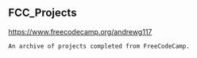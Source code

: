 ## FCC_Projects
https://www.freecodecamp.org/andrewg117
```
An archive of projects completed from FreeCodeCamp.
```
